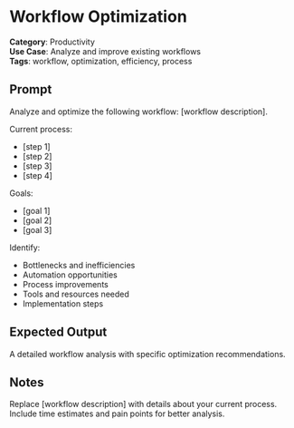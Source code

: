 # Workflow Optimization

**Category**: Productivity  
**Use Case**: Analyze and improve existing workflows  
**Tags**: workflow, optimization, efficiency, process

## Prompt

Analyze and optimize the following workflow: [workflow description].

Current process:
- [step 1]
- [step 2]
- [step 3]
- [step 4]

Goals:
- [goal 1]
- [goal 2]
- [goal 3]

Identify:
- Bottlenecks and inefficiencies
- Automation opportunities
- Process improvements
- Tools and resources needed
- Implementation steps

## Expected Output

A detailed workflow analysis with specific optimization recommendations.

## Notes

Replace [workflow description] with details about your current process. Include time estimates and pain points for better analysis. 